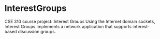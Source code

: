 # InterestGroups
CSE 310 course project: Interest Groups
Using the Internet domain sockets, Interest Groups implements a network application that supports interest-based discussion groups.

